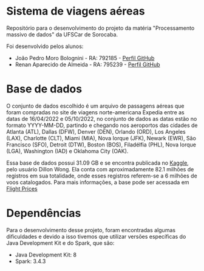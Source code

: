 # Sistema de viagens aéreas
Repositório para o desenvolvimento do projeto da matéria "Processamento massivo de dados" da UFSCar de Sorocaba.

Foi desenvolvido pelos alunos:
- João Pedro Moro Bolognini - RA: 792185 - [Perfil GitHub](https://github.com/JoaoPedroMoro)
- Renan Aparecido de Almeida - RA: 795239 - [Perfil GitHub](https://github.com/littleluwu)

# Base de dados
O conjunto de dados escolhido é um arquivo de passagens aéreas que foram compradas no site de viagens norte-americana Expedia entre as datas de 16/04/2022 e 05/10/2022, no conjunto de dados as datas estão no formato YYYY-MM-DD, partindo e chegando nos aeroportos das cidades de Atlanta (ATL), Dallas (DFW), Denver (DEN), Orlando (ORD), Los Angeles (LAX), Charlotte (CLT), Miami (MIA), Nova Iorque (JFK), Newark (EWR), São Francisco (SFO), Detroit (DTW), Boston (BOS), Filadélfia (PHL), Nova Iorque (LGA), Washington (IAD) e Oklahoma City (OAK).

Essa base de dados possui 31.09 GB e se encontra publicada no [Kaggle](https://www.kaggle.com/), pelo usuário Dillon Wong. Ela conta com aproximadamente 82.1 milhões de registros em sua totalidade, onde esses registros referem-se a 6 milhões de voos catalogados. Para mais informações, a base pode ser acessada em [Flight Prices](https://www.kaggle.com/datasets/dilwong/flightprices)

# Dependências
Para o desenvolvimento desse projeto, foram encontradas algumas dificuldades e devido a isso tivemos que utilizar versões específicas do Java Development Kit e do Spark, que são:
- Java Development Kit: 8
- Spark: 3.4.3